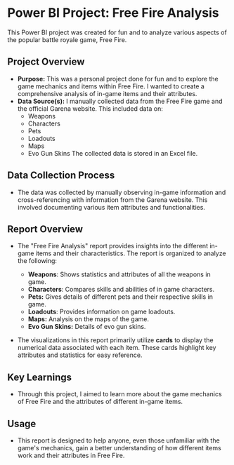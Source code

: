 # Power BI Project: Free Fire Analysis

This Power BI project was created for fun and to analyze various aspects of the popular battle royale game, Free Fire.

## Project Overview

*   **Purpose:** This was a personal project done for fun and to explore the game mechanics and items within Free Fire. I wanted to create a comprehensive analysis of in-game items and their attributes.
*   **Data Source(s):** I manually collected data from the Free Fire game and the official Garena website. This included data on:
    *   Weapons
    *   Characters
    *   Pets
    *   Loadouts
    *   Maps
    *   Evo Gun Skins
   The collected data is stored in an Excel file.

## Data Collection Process

*   The data was collected by manually observing in-game information and cross-referencing with information from the Garena website. This involved documenting various item attributes and functionalities.

## Report Overview

*   The "Free Fire Analysis" report provides insights into the different in-game items and their characteristics. The report is organized to analyze the following:
    * **Weapons**: Shows statistics and attributes of all the weapons in game.
    * **Characters**: Compares skills and abilities of in game characters.
    * **Pets:** Gives details of different pets and their respective skills in game.
    *   **Loadouts**: Provides information on game loadouts.
    *   **Maps:** Analysis on the maps of the game.
    *   **Evo Gun Skins:** Details of evo gun skins.

*   The visualizations in this report primarily utilize **cards** to display the numerical data associated with each item. These cards highlight key attributes and statistics for easy reference.

## Key Learnings

*   Through this project, I aimed to learn more about the game mechanics of Free Fire and the attributes of different in-game items.

## Usage

*   This report is designed to help anyone, even those unfamiliar with the game's mechanics, gain a better understanding of how different items work and their attributes in Free Fire.
